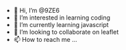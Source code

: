 - 👋 Hi, I’m @9ZE6
- 👀 I’m interested in learning coding
- 🌱 I’m currently learning javascript
- 💞️ I’m looking to collaborate on leaflet
- 📫 How to reach me ...

<!---
9ZE6/9ZE6 is a ✨ special ✨ repository because its `README.md` (this file) appears on your GitHub profile.
You can click the Preview link to take a look at your changes.
--->
